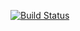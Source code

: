 [![Build Status](https://travis-ci.org/bradyhullopeter/Root.svg?branch=master)](https://travis-ci.org/bradyhullopeter/Root)
